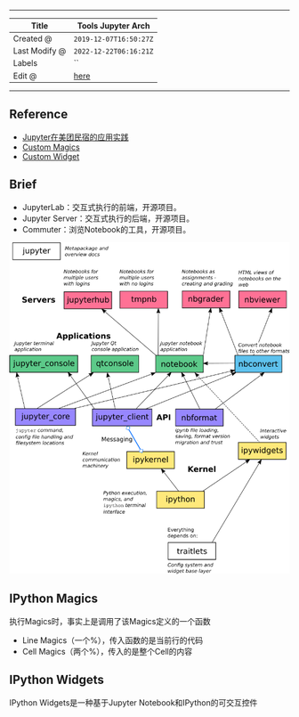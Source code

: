 -----

| Title         | Tools Jupyter Arch                                  |
| ------------- | --------------------------------------------------- |
| Created @     | `2019-12-07T16:50:27Z`                              |
| Last Modify @ | `2022-12-22T06:16:21Z`                              |
| Labels        | \`\`                                                |
| Edit @        | [here](https://github.com/junxnone/xwiki/issues/69) |

-----

## Reference

  - [Jupyter在美团民宿的应用实践](https://tech.meituan.com/2019/11/21/application-practice-jupyter.html)
  - [Custom
    Magics](https://ipython.readthedocs.io/en/stable/config/custommagics.html)
  - [Custom
    Widget](https://ipywidgets.readthedocs.io/en/stable/examples/Widget%20Custom.html)

## Brief

  - JupyterLab：交互式执行的前端，开源项目。
  - Jupyter Server：交互式执行的后端，开源项目。
  - Commuter：浏览Notebook的工具，开源项目。

![image](media/8af8d95c8354c9d5bd827a079bd3331dea449b89.png)

## IPython Magics

执行Magics时，事实上是调用了该Magics定义的一个函数

  - Line Magics（一个%），传入函数的是当前行的代码
  - Cell Magics（两个%），传入的是整个Cell的内容

## IPython Widgets

IPython Widgets是一种基于Jupyter Notebook和IPython的可交互控件

